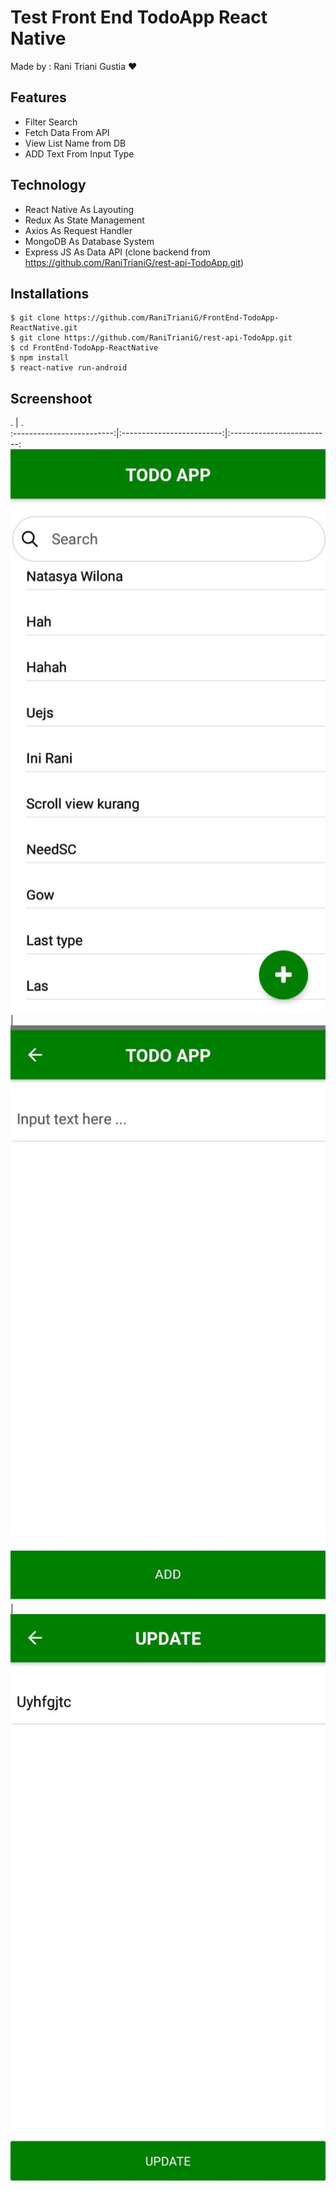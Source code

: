 # Test Front End TodoApp React Native
Made by : Rani Triani Gustia :heart:

## Features 
* Filter Search
* Fetch Data From API
* View List Name from DB
* ADD Text From Input Type

## Technology
* React Native As Layouting
* Redux As State Management
* Axios As Request Handler
* MongoDB As Database System
* Express JS As Data API (clone backend from https://github.com/RaniTrianiG/rest-api-TodoApp.git)

## Installations
```
$ git clone https://github.com/RaniTrianiG/FrontEnd-TodoApp-ReactNative.git
$ git clone https://github.com/RaniTrianiG/rest-api-TodoApp.git
$ cd FrontEnd-TodoApp-ReactNative
$ npm install
$ react-native run-android
```

## Screenshoot
.                          |  .                        
:-------------------------:|:-------------------------:|:-------------------------:
![](1.jpg)  |  ![](2.jpg)   |  ![](3.jpg)  



